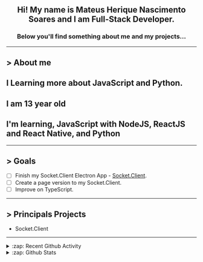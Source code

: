 <div align="center">

## Hi! My name is Mateus Herique Nascimento Soares and I am Full-Stack Developer.

### Below you'll find something about me and my projects...

</div>

---

## **>** About me

## I Learning more about JavaScript and Python.

## I am 13 year old

## I'm learning, JavaScript with NodeJS, ReactJS and React Native, and Python

---

## **>** Goals

- [ ] Finish my Socket.Client Electron App - [Socket.Client](https://github.com/MateusSoares895/socket.client).
- [ ] Create a page version to my Socket.Client.
- [ ] Improve on TypeScript.

---

## **>** Principals Projects

- Socket.Client

---

<details>
  <summary>:zap: Recent Github Activity</summary>

<!--START_SECTION:activity-->
1. 💪 Opened PR [#30](https://github.com//password-generator/password-generator-web/pull/30) in [password-generator/password-generator-web](https://github.com//password-generator/password-generator-web)
2. ❌ Reopened PR [#29](https://github.com//password-generator/password-generator-web/pull/29) in [password-generator/password-generator-web](https://github.com//password-generator/password-generator-web)
3. 🗣 Commented on [#29](https://github.com//password-generator/password-generator-web/issues/29) in [password-generator/password-generator-web](https://github.com//password-generator/password-generator-web)
4. ❌ Closed PR [#29](https://github.com//password-generator/password-generator-web/pull/29) in [password-generator/password-generator-web](https://github.com//password-generator/password-generator-web)
5. 💪 Opened PR [#29](https://github.com//password-generator/password-generator-web/pull/29) in [password-generator/password-generator-web](https://github.com//password-generator/password-generator-web)
<!--END_SECTION:activity-->
</details>

<details>
  <summary>:zap: Github Stats</summary>

  <br />

  <a href="https://github.com/mateushnsoares">
    <img align="center" src="https://github-readme-stats.vercel.app/api?username=mateushnsoares&show_icons=true&theme=dark&line_height=27" alt="mateushnsoares github stats"/>
  </a>

  <a>
    <img align="center" src="https://github-readme-stats.vercel.app/api/top-langs/?username=mateushnsoares&theme=dark&layout=compact" alt="mateushnsoares most used languages" />
  </a>
</details>
